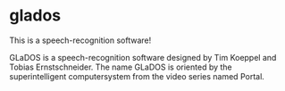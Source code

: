 # glados
This is a speech-recognition software!

GLaDOS is a speech-recognition software designed by Tim Koeppel and Tobias Ernstschneider. The name GLaDOS is oriented by the superintelligent computersystem from the video series named Portal.

